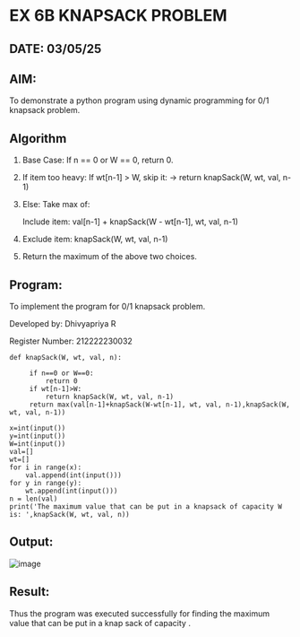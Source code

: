 # EX 6B KNAPSACK PROBLEM
## DATE: 03/05/25
## AIM:
To demonstrate a python program using dynamic programming for 0/1 knapsack problem.

## Algorithm

1. Base Case: If n == 0 or W == 0, return 0.

2. If item too heavy: If wt[n-1] > W, skip it:
   → return knapSack(W, wt, val, n-1)

3. Else: Take max of:

   Include item: val[n-1] + knapSack(W - wt[n-1], wt, val, n-1)

4. Exclude item: knapSack(W, wt, val, n-1)

5. Return the maximum of the above two choices.

## Program:

To implement the program for 0/1 knapsack problem.

Developed by: Dhivyapriya R

Register Number: 212222230032


```
def knapSack(W, wt, val, n):

     if n==0 or W==0:
         return 0
     if wt[n-1]>W:
         return knapSack(W, wt, val, n-1)
     return max(val[n-1]+knapSack(W-wt[n-1], wt, val, n-1),knapSack(W, wt, val, n-1))

x=int(input())
y=int(input())
W=int(input())
val=[]
wt=[]
for i in range(x):
    val.append(int(input()))
for y in range(y):
    wt.append(int(input()))
n = len(val)
print('The maximum value that can be put in a knapsack of capacity W is: ',knapSack(W, wt, val, n))
```

## Output:
![image](https://github.com/user-attachments/assets/ff4b94e5-885b-4b71-97d7-f52db4f5c580)


## Result:
Thus the program was executed successfully for finding the maximum value that can be put in a knap sack of capacity .
